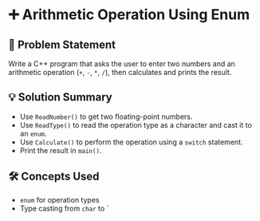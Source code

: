 # ➕ Arithmetic Operation Using Enum

## 🧩 Problem Statement
Write a C++ program that asks the user to enter two numbers and an arithmetic operation (`+`, `-`, `*`, `/`), then calculates and prints the result.

## 💡 Solution Summary
- Use `ReadNumber()` to get two floating-point numbers.
- Use `ReadType()` to read the operation type as a character and cast it to an `enum`.
- Use `Calculate()` to perform the operation using a `switch` statement.
- Print the result in `main()`.

## 🛠️ Concepts Used
- `enum` for operation types
- Type casting from `char` to `